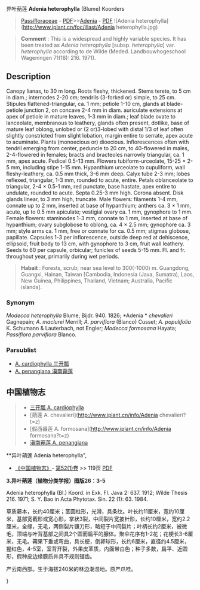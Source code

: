 异叶蒴莲 **Adenia heterophylla** (Blume) Koorders

> [Passifloraceae](http://www.iplant.cn/info/Passifloraceae?t=foc) - [PDF](http://www.iplant.cn/foc/pdf/Passifloraceae.pdf)>>[Adenia](Adenia-蒴莲属.md) - [PDF](http://www.iplant.cn/foc/pdf/Adenia.pdf)
![Adenia heterophylla](http://www.iplant.cn/foc/illast/Adenia heterophylla.jpg)

> **Comment** : 
> This is a widespread and highly variable species. It has been treated as *Adenia heterophylla* [subsp. *heterophylla*] var. *heterophylla* according to de Wilde (Meded. Landbouwhogeschool Wageningen 71(18): 216. 1971).

## Description

Canopy lianas, to 30 m long. Roots fleshy, thickened. Stems terete, to 5 cm in diam.; internodes 2-20 cm; tendrils (3-forked or) simple, to 25 cm. Stipules flattened-triangular, ca. 1 mm; petiole 1-10 cm, glands at blade-petiole junction 2, on concave 2-4 mm in diam. auriculate extensions at apex of petiole in mature leaves, 1-3 mm in diam.; leaf blade ovate to lanceolate, membranous to leathery, glands often present, dotlike, base of mature leaf oblong, unlobed or (2 or)3-lobed with distal 1/3 of leaf often slightly constricted from slight lobation, margin entire to serrate, apex acute to acuminate. Plants (monoecious or) dioecious. Inflorescences often with tendril emerging from center, peduncle to 20 cm, to 40-flowered in males, 2-4-flowered in females; bracts and bracteoles narrowly triangular, ca. 1 mm, apex acute. Pedicel 0.5-13 mm. Flowers tubiform-urceolate, 15-25 × 2-5 mm, including stipe 1-15 mm. Hypanthium urceolate to cupuliform, wall fleshy-leathery, ca. 0.5 mm thick, 3-6 mm deep. Calyx tube 2-3 mm; lobes reflexed, triangular, 1-3 mm, rounded to acute, entire. Petals oblanceolate to triangular, 2-4 × 0.5-1 mm, red punctate, base hastate, apex entire to undulate, rounded to acute. Septa 0.25-3 mm high. Corona absent. Disk glands linear, to 3 mm high, truncate. Male flowers: filaments 1-4 mm, connate up to 2 mm, inserted at base of hypanthium; anthers ca. 3 × 1 mm, acute, up to 0.5 mm apiculate; vestigial ovary ca. 1 mm, gynophore to 1 mm. Female flowers: staminodes 1-3 mm, connate to 1 mm, inserted at base of hypanthium; ovary subglobose to oblong, ca. 4 × 2.5 mm; gynophore ca. 3 mm; style arms ca. 1 mm, free or connate for ca. 0.5 mm; stigmas globose, papillate. Capsules 1-3 per inflorescence, outside deep red at dehiscence, ellipsoid, fruit body to 13 cm, with gynophore to 3 cm, fruit wall leathery. Seeds to 60 per capsule, orbicular; funicles of seeds 5-15 mm. Fl. and fr. throughout year, primarily during wet periods.

> **Habait** : 
> Forests, scrub; near sea level to 300(-1000) m. Guangdong, Guangxi, Hainan, Taiwan [Cambodia, Indonesia (Java, Sumatra), Laos, New Guinea, Philippines, Thailand, Vietnam; Australia, Pacific islands].

### Synonym
*Modecca heterophylla* Blume, Bijdr. 940. 1826; *Adenia * *chevalieri* Gagnepain; *A. maclurei* Merrill; *A. parviflora* (Blanco) Cusset; *A. populifolia* K. Schumann & Lauterbach, not Engler; *Modecca formosana* Hayata; *Passiflora parviflora* Blanco.

### Parsublist

* [A.  cardiophylla  三开瓢](Adenia-cardiophylla-三开瓢.md)
* [A.  penangiana  滇南蒴莲](Adenia-penangiana-滇南蒴莲.md)

## 中国植物志

> * [三开瓢  A.  cardiophylla](Adenia-cardiophylla-三开瓢.md)
> * [蒴莲  A.  chevalieri](http://www.iplant.cn/info/Adenia chevalieri?t=z)
> * [假西番莲  A.  formosana](http://www.iplant.cn/info/Adenia formosana?t=z)
> * [滇南蒴莲  A.  penangiana](Adenia-penangiana-滇南蒴莲.md)

**异叶蒴莲 Adenia heterophylla",

* [《中国植物志》](http://www.iplant.cn/frps)- [第52(1)卷](http://www.iplant.cn/frps/vol/52(1)) >> 119页 [PDF](http://www.iplant.cn/frps/pdf/52(1)/119.PDF)

**3.异叶蒴莲（植物分类学报）图版26：3-5**

Adenia heterophylla (Bl.) Koord. in Exk. Fl. Java 2: 637. 1912; Wilde Thesis 216. 1971; S. Y. Bao in Acta Phytotax. Sin. 22 (1): 63. 1984.

草质藤本，长约40厘米；茎圆柱形，光滑，具条纹。叶长约11厘米，宽约10厘米，基部宽截形或宽心形，掌状3裂，中间裂片宽披针形，长约10厘米，宽约2.2厘米，全缘，无毛，两侧裂片镰刀形，略短于中间裂片；叶柄长约2厘米，被微毛，顶端与叶背基部之间具2个圆而扁平的腺体。聚伞花序有1-2花；花梗长3-6厘米，无毛。蒴果下垂或弯曲，具长梗，倒卵球形，长约6厘米，直径约4.5厘米，猩红色，4-5室，室背开裂，外果皮革质，内面带白色；种子多数，扁平、近圆形，假种皮边缘膜质并具不规则锯齿。

产云南西部。生于海拔240米的林边潮湿地。原产爪哇。

}